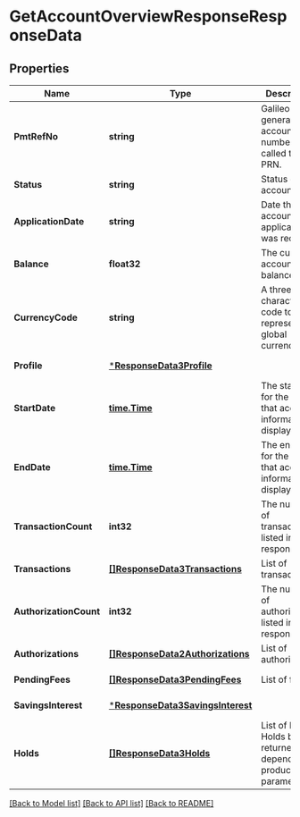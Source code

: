 # GetAccountOverviewResponseResponseData

## Properties
Name | Type | Description | Notes
------------ | ------------- | ------------- | -------------
**PmtRefNo** | **string** | Galileo-generated account number. Also called the PRN. | [default to null]
**Status** | **string** | Status of the account | [default to null]
**ApplicationDate** | **string** | Date the account application was received | [default to null]
**Balance** | **float32** | The current account balance | [default to null]
**CurrencyCode** | **string** | A three-character code to represent global currencies | [default to null]
**Profile** | [***ResponseData3Profile**](ResponseData3_profile.md) |  | [default to null]
**StartDate** | [**time.Time**](time.Time.md) | The start date for the range that account information is displayed | [default to null]
**EndDate** | [**time.Time**](time.Time.md) | The end date for the range that account information is displayed | [default to null]
**TransactionCount** | **int32** | The number of transactions listed in the response | [default to null]
**Transactions** | [**[]ResponseData3Transactions**](ResponseData3_transactions.md) | List of transactions | [default to null]
**AuthorizationCount** | **int32** | The number of authorizations listed in the response | [default to null]
**Authorizations** | [**[]ResponseData2Authorizations**](ResponseData2_authorizations.md) | List of authorizations | [default to null]
**PendingFees** | [**[]ResponseData3PendingFees**](ResponseData3_pending_fees.md) | List of fees | [default to null]
**SavingsInterest** | [***ResponseData3SavingsInterest**](ResponseData3_savings_interest.md) |  | [default to null]
**Holds** | [**[]ResponseData3Holds**](ResponseData3_holds.md) | List of holds. Holds being returned are dependant on product parameters | [optional] [default to null]

[[Back to Model list]](../README.md#documentation-for-models) [[Back to API list]](../README.md#documentation-for-api-endpoints) [[Back to README]](../README.md)


